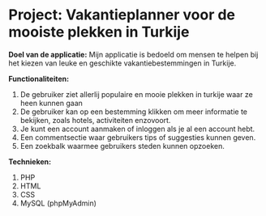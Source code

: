 # Project: Vakantieplanner voor de mooiste plekken in Turkije

**Doel van de applicatie:**
Mijn applicatie is bedoeld om mensen te helpen bij het kiezen van leuke en geschikte vakantiebestemmingen in Turkije.

**Functionaliteiten:**
1. De gebruiker ziet allerlij populaire en mooie plekken in turkije waar ze heen kunnen gaan
2. De gebruiker kan op een bestemming klikken om meer informatie te bekijken, zoals hotels, activiteiten enzovoort.
3. Je kunt een account aanmaken of inloggen als je al een account hebt.
4. Een commentsectie waar gebruikers tips of suggesties kunnen geven.
5. Een zoekbalk waarmee gebruikers steden kunnen opzoeken.

**Technieken:**
1. PHP
2. HTML
3. CSS
4. MySQL (phpMyAdmin)